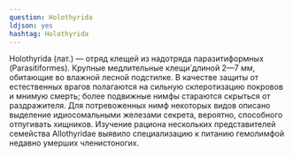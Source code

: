 ```yaml
---
question: Holothyrida
ldjson: yes
hashtag: Holothyrida
---
```


Holothyrida (лат.) — отряд клещей из надотряда паразитиформных (Parasitiformes). Крупные медлительные клещи́ длиной 2—7 мм, обитающие во влажной лесной подстилке. В качестве защиты от естественных врагов полагаются на сильную склеротизацию покровов и мнимую смерть; более подвижные нимфы стараются скрыться от раздражителя. Для потревоженных нимф некоторых видов описано выделение идиосомальными железами секрета, вероятно, способного отпугивать хищников. Изучение рациона нескольких представителей семейства Allothyridae выявило специализацию к питанию гемолимфой недавно умерших членистоногих.